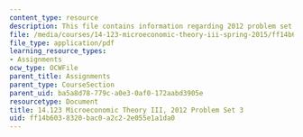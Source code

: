 ```yaml
---
content_type: resource
description: This file contains information regarding 2012 problem set 3.
file: /media/courses/14-123-microeconomic-theory-iii-spring-2015/ff14b6038320bac0a2c22e055e1a1da0_MIT14_123S15_PSet_3_12.pdf
file_type: application/pdf
learning_resource_types:
- Assignments
ocw_type: OCWFile
parent_title: Assignments
parent_type: CourseSection
parent_uid: ba5a8d78-779c-a0e3-0af0-172aabd3905e
resourcetype: Document
title: 14.123 Microeconomic Theory III, 2012 Problem Set 3
uid: ff14b603-8320-bac0-a2c2-2e055e1a1da0
---
```

